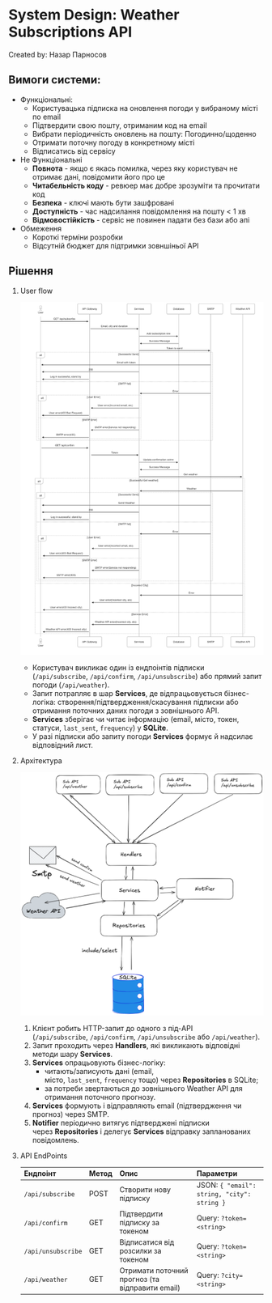 # System Design: Weather Subscriptions API

Created by: Назар Парносов

## Вимоги системи:

- Функціональні:
    - Користувацька підписка на оновлення погоди у вибраному місті по email
    - Підтвердити свою пошту, отриманим код на email
    - Вибрати періодичність оновлень на пошту: Погодинно/щоденно
    - Отримати поточну погоду в конкретному місті
    - Відписатись від сервісу
- Не Функціональні
    - **Повнота** - якщо є якась помилка, через яку користувач не отримає дані, повідомити його про це
    - **Читабельність коду** - ревюер має добре зрозуміти та прочитати код
    - **Безпека** - ключі мають бути зашфровані
    - **Доступність** - час надсилання повідомлення на пошту < 1 хв
    - **Відмовостійкість** - сервіс не повинен падати без бази або апі
- Обмеження
    - Короткі терміни розробки
    - Відсутній бюджет для підтримки зовншіньої API

## Рішення

1. User flow

   ![user.png](user.png)

    - Користувач викликає один із ендпоінтів підписки (`/api/subscribe`, `/api/confirm`, `/api/unsubscribe`) або прямий запит погоди (`/api/weather`).
    - Запит потрапляє в шар **Services**, де відпрацьовується бізнес-логіка: створення/підтвердження/скасування підписки або отримання поточних даних погоди з зовнішнього API.
    - **Services** зберігає чи читає інформацію (email, місто, токен, статуси, `last_sent`, `frequency`) у **SQLite**.
    - У разі підписки або запиту погоди **Services** формує й надсилає відповідний лист.
2. Архітектура

   ![architecture.png](architecture.png)

    1. Клієнт робить HTTP-запит до одного з під-API (`/api/subscribe`, `/api/confirm`, `/api/unsubscribe` або `/api/weather`).
    2. Запит проходить через **Handlers**, які викликають відповідні методи шару **Services**.
    3. **Services** опрацьовують бізнес-логіку:
        - читають/записують дані (email, місто, `last_sent`, `frequency` тощо) через **Repositories** в SQLite;
        - за потреби звертаються до зовнішнього Weather API для отримання поточного прогнозу.
    4. **Services** формують і відправляють email (підтвердження чи прогноз) через SMTP.
    5. **Notifier** періодично витягує підтверджені підписки через **Repositories** і делегує **Services** відправку запланованих повідомлень.
3. API EndPoints


    | Ендпоінт | Метод | Опис | Параметри |
    | --- | --- | --- | --- |
    | `/api/subscribe` | POST | Створити нову підписку | JSON: `{ "email": string, "city": string }` |
    | `/api/confirm` | GET | Підтвердити підписку за токеном | Query: `?token=<string>` |
    | `/api/unsubscribe` | GET | Відписатися від розсилки за токеном | Query: `?token=<string>` |
    | `/api/weather` | GET | Отримати поточний прогноз (та відправити email) | Query: `?city=<string>` |